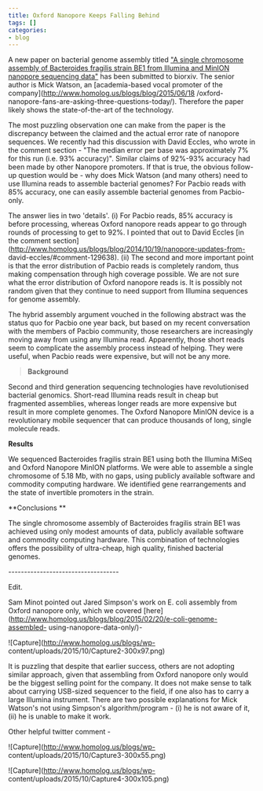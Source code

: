```yaml
---
title: Oxford Nanopore Keeps Falling Behind
tags: []
categories:
- blog
---
```

A new paper on bacterial genome assembly titled ["A single chromosome assembly
of Bacteroides fragilis strain BE1 from Illumina and MinION nanopore
sequencing data"](http://biorxiv.org/content/early/2015/08/11/024323) has been
submitted to biorxiv. The senior author is Mick Watson, an [academia-based
vocal promoter of the company](http://www.homolog.us/blogs/blog/2015/06/18
/oxford-nanopore-fans-are-asking-three-questions-today/). Therefore the paper
likely shows the state-of-the-art of the technology.
<!--more-->

The most puzzling observation one can make from the paper is the discrepancy
between the claimed and the actual error rate of nanopore sequences. We
recently had this discussion with David Eccles, who wrote in the comment
section - "The median error per base was approximately 7% for this run (i.e.
93% accuracy)". Similar claims of 92%-93% accuracy had been made by other
Nanopore promoters. If that is true, the obvious follow-up question would be -
why does Mick Watson (and many others) need to use Illumina reads to assemble
bacterial genomes? For Pacbio reads with 85% accuracy, one can easily assemble
bacterial genomes from Pacbio-only.

The answer lies in two 'details'. (i) For Pacbio reads, 85% accuracy is before
processing, whereas Oxford nanopore reads appear to go through rounds of
processing to get to 92%. I pointed that out to David Eccles [in the comment
section](http://www.homolog.us/blogs/blog/2014/10/19/nanopore-updates-from-
david-eccles/#comment-129638). (ii) The second and more important point is
that the error distribution of Pacbio reads is completely random, thus making
compensation through high coverage possible. We are not sure what the error
distribution of Oxford nanopore reads is. It is possibly not random given that
they continue to need support from Illumina sequences for genome assembly.

The hybrid assembly argument vouched in the following abstract was the status
quo for Pacbio one year back, but based on my recent conversation with the
members of Pacbio community, those researchers are increasingly moving away
from using any Illumina read. Apparently, those short reads seem to complicate
the assembly process instead of helping. They were useful, when Pacbio reads
were expensive, but will not be any more.

> **Background**

Second and third generation sequencing technologies have revolutionised
bacterial genomics. Short-read Illumina reads result in cheap but fragmented
assemblies, whereas longer reads are more expensive but result in more
complete genomes. The Oxford Nanopore MinION device is a revolutionary mobile
sequencer that can produce thousands of long, single molecule reads.

**Results**

We sequenced Bacteroides fragilis strain BE1 using both the Illumina MiSeq and
Oxford Nanopore MinION platforms. We were able to assemble a single chromosome
of 5.18 Mb, with no gaps, using publicly available software and commodity
computing hardware. We identified gene rearrangements and the state of
invertible promoters in the strain.

**Conclusions **

The single chromosome assembly of Bacteroides fragilis strain BE1 was achieved
using only modest amounts of data, publicly available software and commodity
computing hardware. This combination of technologies offers the possibility of
ultra-cheap, high quality, finished bacterial genomes.

\-----------------------------------

Edit.

Sam Minot pointed out Jared Simpson's work on E. coli assembly from Oxford
nanopore only, which we covered
[here](http://www.homolog.us/blogs/blog/2015/02/20/e-coli-genome-assembled-
using-nanopore-data-only/)\-

![Capture](http://www.homolog.us/blogs/wp-
content/uploads/2015/10/Capture2-300x97.png)

It is puzzling that despite that earlier success, others are not adopting
similar approach, given that assembling from Oxford nanopore only would be the
biggest selling point for the company. It does not make sense to talk about
carrying USB-sized sequencer to the field, if one also has to carry a large
Illumina instrument. There are two possible explanations for Mick Watson's not
using Simpson's algorithm/program - (i) he is not aware of it, (ii) he is
unable to make it work.

Other helpful twitter comment -

![Capture](http://www.homolog.us/blogs/wp-
content/uploads/2015/10/Capture3-300x55.png)

![Capture](http://www.homolog.us/blogs/wp-
content/uploads/2015/10/Capture4-300x105.png)

